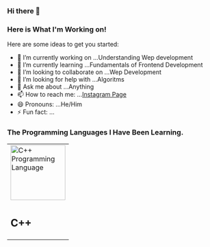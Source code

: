 ### Hi there 👋 
### Here is What I'm Working on!


Here are some ideas to get you started:

- 🔭 I’m currently working on ...Understanding Wep development
- 🌱 I’m currently learning ...Fundamentals of Frontend Development
- 👯 I’m looking to collaborate on ...Wep Development
- 🤔 I’m looking for help with ...Algoritms
- 💬 Ask me about ...Anything
- 📫 How to reach me: ...[Instagram Page](https://www.instagram.com/optimus970803/)
- 😄 Pronouns: ...He/Him
- ⚡ Fun fact: ...

### The Programming Languages I Have Been Learning.
<table>
  <tr>
    <td><img alt="C++ Programming Language" style="width:128px; height:128px;"src="https://github.com/Optimus970803/VScode_Configration/blob/main/C%2B%2B_Programming/cpp.png"/></td>
  </tr>
  <tr>
    <td><h2>C++</h2></td>
  </tr>
</table>
